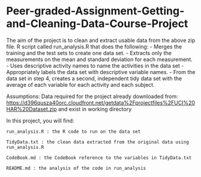 # Peer-graded-Assignment-Getting-and-Cleaning-Data-Course-Project
The aim of the project is to clean and extract usable data from the above zip file. R script called run_analysis.R that does the following: - Merges the training and the test sets to create one data set. - Extracts only the measurements on the mean and standard deviation for each measurement. - Uses descriptive activity names to name the activities in the data set - Appropriately labels the data set with descriptive variable names. - From the data set in step 4, creates a second, independent tidy data set with the average of each variable for each activity and each subject.

Assumptions:
Data required for the project already downloaded from:
https://d396qusza40orc.cloudfront.net/getdata%2Fprojectfiles%2FUCI%20HAR%20Dataset.zip 
and exist in working directory

In this project, you will find:

    run_analysis.R : the R code to run on the data set

    TidyData.txt : the clean data extracted from the original data using run_analysis.R

    CodeBook.md : the CodeBook reference to the variables in TidyData.txt

    README.md : the analysis of the code in run_analysis
